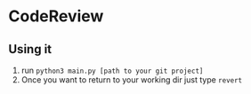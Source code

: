 # CodeReview


## Using it
1) run `python3 main.py [path to your git project]`
2) Once you want to return to your working dir just type `revert`
